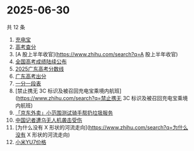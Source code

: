 # 2025-06-30

共 12 条

<!-- BEGIN -->
<!-- 最后更新时间 Mon Jun 30 2025 22:12:04 GMT+0800 (China Standard Time) -->

1. [充电宝](https://www.zhihu.com/search?q=充电宝)
1. [高考查分](https://www.zhihu.com/search?q=高考查分)
1. [A 股上半年收官](https://www.zhihu.com/search?q=A 股上半年收官)
1. [全国高考成绩陆续公布](https://www.zhihu.com/search?q=全国高考成绩陆续公布)
1. [2025广东高考分数线](https://www.zhihu.com/search?q=2025广东高考分数线)
1. [广东高考出分](https://www.zhihu.com/search?q=广东高考出分)
1. [一分一段表](https://www.zhihu.com/search?q=一分一段表)
1. [禁止携无 3C
   标识及被召回充电宝乘境内航班](https://www.zhihu.com/search?q=禁止携无 3C
   标识及被召回充电宝乘境内航班)
1. [「京东外卖」小范围测试骑手帮扔垃圾服务](https://www.zhihu.com/search?q=「京东外卖」小范围测试骑手帮扔垃圾服务)
1. [中国记者遭乌无人机袭击受伤](https://www.zhihu.com/search?q=中国记者遭乌无人机袭击受伤)
1. [为什么没有 X 形状的河流走向](https://www.zhihu.com/search?q=为什么没有 X
   形状的河流走向)
1. [小米YU7价格](https://www.zhihu.com/search?q=小米YU7价格)

<!-- END -->
